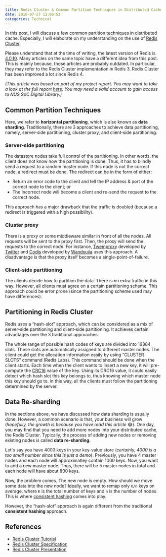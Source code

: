 ```yaml
---
title: Redis Cluster & Common Partition Techniques in Distributed Cache
date: 2018-07-27 13:09:53
categories: Technical
---
```


In this post, I will discuss a few common partition techniques in distributed cache. Especially, I will elaborate on my understanding on the use of [Redis Cluster](https://redis.io/topics/cluster-tutorial).

Please understand that at the time of writing, the latest version of Redis is [4.0.10](http://download.redis.io/releases/redis-4.0.10.tar.gz). Many articles on the same topic have a different idea from this post. This is mainly because, those articles are probably outdated. In particular, they may refer to the Redis Cluster implementation in Redis 3. Redis Cluster has been improved a lot since Redis 4.

_(This article was based on part of my project report. You may want to take a look at the full report [here](https://dl.comp.nus.edu.sg/handle/1900.100/7123). You may need a valid account to gain access to NUS SoC Digital Library.)_

## Common Partition Techniques

Here, we refer to **horizontal partitioning**, which is also known as **data sharding**. Traditionally, there are 3 approaches to achieve data partitioning, namely, server-side partitioning, cluster proxy, and client-side partitioning.

### Server-side partitioning

The datastore nodes take full control of the partitioning. In other words, the client does not know how the partitioning is done. Thus, it has to blindly send a request to a random master node. If this node is not the correct node, a redirect must be done. The redirect can be in the form of either:

- Return an error code to the client and tell the IP address & port of the correct node to the client; or
- The incorrect node will become a client and re-send the request to the correct node.

This approach has a major drawback that the traffic is doubled (because a redirect is triggered with a high possibility).

### Cluster proxy

There is a proxy or some middleware similar in front of all the nodes. All requests will be sent to the proxy first. Then, the proxy will send the requests to the correct node. For instance, [Twemproxy](https://github.com/twitter/twemproxy) developed by [Twitter](https://twitter.com/) and [Codis](https://github.com/CodisLabs/codis) developed by [Wandoujia](http://www.wandoujia.com) uses this approach. A disadvantage is that the proxy itself becomes a single-point-of-failure.

### Client-side partitioning

The clients decide how to partition the data. There is no extra traffic in this way. However, all clients must agree on a certain partitioning scheme. This approach could be error prone (since the partitioning scheme used may have differences).

## Partitioning in Redis Cluster

Redis uses a “hash-slot” approach, which can be considered as a mix of server-side partitioning and client-side partitioning. It achieves certain advantages over the 3 traditional approaches.

The whole range of possible hash codes of keys are divided into 16384 slots. These slots are automatically assigned to different master nodes. The client could get the allocation information easily by using “CLUSTER SLOTS” command (Redis Labs). This command should be done when the client starts. Each time when the client wants to insert a new key, it will pre-compute the [CRC16](https://en.wikipedia.org/wiki/Cyclic_redundancy_check) value of the key. Using its CRC16 value, it could easily detect which hash slot this key belongs to, thus knowing which master node this key should go to. In this way, all the clients must follow the partitioning determined by the server.

## Data Re-sharding

In the sections above, we have discussed how data sharding is usually done. However, a common scenario is that, your business will grow (_hopefully, the growth is because you have read this article_ 😂). One day, you may find that you need to add more nodes into your distributed cache, the Redis Cluster. Typically, the process of adding new nodes or removing existing nodes is called **data re-sharding**.

Let's say you have 4000 keys in your key-value store (_certainly, 4000 is a too small number since this is just a demo_). Previously, you have 4 master nodes and each node will approximatley contain 1000 keys. Now, you want to add a new master node. Thus, there will be 5 master nodes in total and each node will have about 800 keys.

Now, the problem comes. The new node is empty. How should we move some data into the new node? Ideally, we want to remap only `K/n` keys on average, where `K` is the total number of keys and `n` is the number of nodes. This is where [consistent hashing](https://en.wikipedia.org/wiki/Consistent_hashing) comes into play.

However, the “hash-slot” approach is again different from the traditional **consistent hashing** approach.

## References

- [Redis Cluster Tutorial](https://redis.io/topics/cluster-tutorial)
- [Redis Cluster Specification](https://redis.io/topics/cluster-spec)
- [Redis Cluster Presentation](https://redis.io/presentation/Redis_Cluster.pdf)
